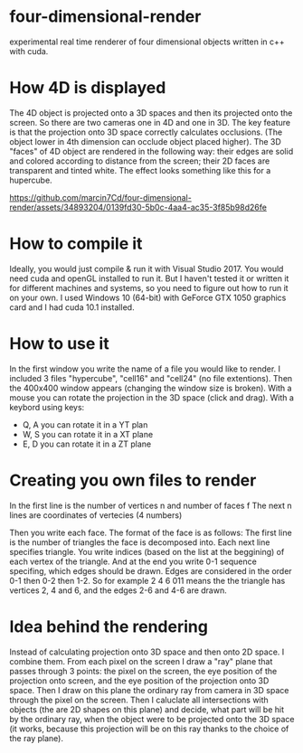 # four-dimensional-render
experimental real time renderer of four dimensional objects written in c++ with cuda.

# How 4D is displayed
The 4D object is projected onto a 3D spaces and then its projected onto the screen. So there are two cameras one in 4D and one in 3D. The key feature is that the projection onto 3D space correctly calculates occlusions. (The object lower in 4th dimension can occlude object placed higher). The 3D "faces" of 4D object are rendered in the following way: their edges are solid and colored according to distance from the screen; their 2D faces are transparent and tinted white. The effect looks something like this for a hupercube.



https://github.com/marcin7Cd/four-dimensional-render/assets/34893204/0139fd30-5b0c-4aa4-ac35-3f85b98d26fe


# How to compile it
Ideally, you would just compile & run it with Visual Studio 2017. You would need cuda and openGL installed to run it. But I haven't tested it or written it for different machines and systems, so you need to figure out how to run it on your own. I used Windows 10  (64-bit) with GeForce GTX 1050 graphics card and I had cuda 10.1 installed. 
# How to use it
In the first window you write the name of a file you would like to render. I included 3 files "hypercube", "cell16" and "cell24" (no file extentions). Then the 400x400 window appears (changing the window size is broken). With a mouse you can rotate the projection in the 3D space (click and drag). With a keybord using keys:
 + Q, A you can rotate it in a YT plan
 + W, S you can rotate it in a XT plane
 + E, D you can rotate it in a ZT plane

# Creating you own files to render
In the first line is the number of vertices n and number of faces f
The next n lines are coordinates of vertecies (4 numbers)

Then you write each face. The format of the face is as follows:
The first line is the number of triangles the face is decomposed into.
Each next line specifies triangle. You write indices (based on the list at the beggining) of each vertex of the triangle. And at the end you write 0-1 sequence specifing, which edges should be drawn. Edges are considered in the order 0-1 then 0-2 then 1-2. So for example 
2 4 6 011
means the the triangle has vertices 2, 4 and 6, and the edges 2-6 and 4-6 are drawn.

# Idea behind the rendering
Instead of calculating projection onto 3D space and then onto 2D space. I combine them. From each pixel on the screen I draw a "ray" plane that passes through 3 points: the pixel on the screen, the eye position of the projection onto screen, and the eye position of the projection onto 3D space. Then I draw on this plane the ordinary ray from camera in 3D space through the pixel on the screen. Then I caluclate all intersections with objects (the are 2D shapes on this plane) and decide, what part will be hit by the ordinary ray, when the object were to be projected onto the 3D space (it works, because this projection will be on this ray thanks to the choice of the ray plane).
